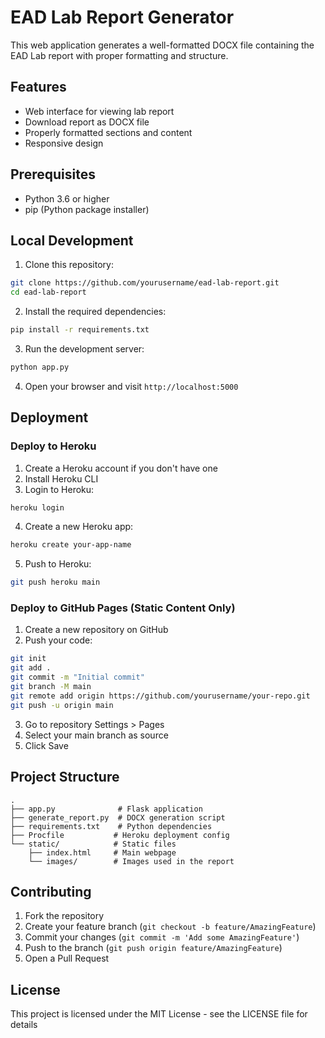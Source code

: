 # EAD Lab Report Generator

This web application generates a well-formatted DOCX file containing the EAD Lab report with proper formatting and structure.

## Features

- Web interface for viewing lab report
- Download report as DOCX file
- Properly formatted sections and content
- Responsive design

## Prerequisites

- Python 3.6 or higher
- pip (Python package installer)

## Local Development

1. Clone this repository:
```bash
git clone https://github.com/yourusername/ead-lab-report.git
cd ead-lab-report
```

2. Install the required dependencies:
```bash
pip install -r requirements.txt
```

3. Run the development server:
```bash
python app.py
```

4. Open your browser and visit `http://localhost:5000`

## Deployment

### Deploy to Heroku

1. Create a Heroku account if you don't have one
2. Install Heroku CLI
3. Login to Heroku:
```bash
heroku login
```

4. Create a new Heroku app:
```bash
heroku create your-app-name
```

5. Push to Heroku:
```bash
git push heroku main
```

### Deploy to GitHub Pages (Static Content Only)

1. Create a new repository on GitHub
2. Push your code:
```bash
git init
git add .
git commit -m "Initial commit"
git branch -M main
git remote add origin https://github.com/yourusername/your-repo.git
git push -u origin main
```

3. Go to repository Settings > Pages
4. Select your main branch as source
5. Click Save

## Project Structure

```
.
├── app.py              # Flask application
├── generate_report.py  # DOCX generation script
├── requirements.txt    # Python dependencies
├── Procfile           # Heroku deployment config
└── static/            # Static files
    ├── index.html     # Main webpage
    └── images/        # Images used in the report
```

## Contributing

1. Fork the repository
2. Create your feature branch (`git checkout -b feature/AmazingFeature`)
3. Commit your changes (`git commit -m 'Add some AmazingFeature'`)
4. Push to the branch (`git push origin feature/AmazingFeature`)
5. Open a Pull Request

## License

This project is licensed under the MIT License - see the LICENSE file for details 